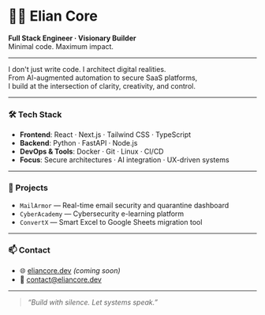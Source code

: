 # 👨‍💻 Elian Core

**Full Stack Engineer · Visionary Builder**  
Minimal code. Maximum impact.

---

I don't just write code. I architect digital realities.  
From AI-augmented automation to secure SaaS platforms,  
I build at the intersection of clarity, creativity, and control.

---

### 🛠 Tech Stack

- **Frontend**: React · Next.js · Tailwind CSS · TypeScript  
- **Backend**: Python · FastAPI · Node.js  
- **DevOps & Tools**: Docker · Git · Linux · CI/CD  
- **Focus**: Secure architectures · AI integration · UX-driven systems

---

### 🚀 Projects

- `MailArmor` — Real-time email security and quarantine dashboard  
- `CyberAcademy` — Cybersecurity e-learning platform  
- `ConvertX` — Smart Excel to Google Sheets migration tool

---

### 📫 Contact

- 🌐 [eliancore.dev](https://eliancore.dev) *(coming soon)*  
- 📮 contact@eliancore.dev

---

> *“Build with silence. Let systems speak.”*
